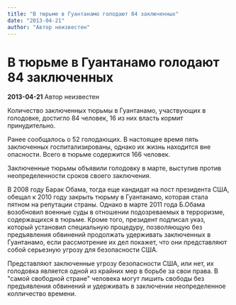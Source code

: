 ```yaml
---
title: "В тюрьме в Гуантанамо голодают 84 заключенных"
date: "2013-04-21"
author: "Автор неизвестен"
---
```


# В тюрьме в Гуантанамо голодают 84 заключенных

**2013-04-21** Автор неизвестен

Количество заключенных тюрьмы в Гуантанамо, участвующих в голодовке, достигло 84 человек, 16 из них власть кормит принудительно.

Ранее сообщалось о 52 голодающих. В настоящее время пять заключенных госпитализированы, однако их жизнь находится вне опасности. Всего в тюрьме содержится 166 человек.

Заключенные тюрьмы объявили голодовку в марте, выступив против неопределенности сроков своего заключения.

В 2008 году Барак Обама, тогда еще кандидат на пост президента США, обещал к 2010 году закрыть тюрьму в Гуантанамо, которая стала пятном на репутации страны. Однако в марте 2011 года Б.Обама возобновил военные суды в отношении подозреваемых в терроризме, содержащихся в тюрьме. Кроме того, президент подписал указ, который установил специальную процедуру, позволяющую без предъявления обвинений продолжать удерживать заключенных в Гуантанамо, если рассмотрение их дел покажет, что они представляют собой серьезную угрозу для безопасности США.

Представляют заключенные угрозу безопасности США, или нет, их голодовка является одной из крайних мер в борьбе за свои права. В "самой свободной стране" человека могут лишить свободы без предъявления обвинений и удерживать в заключении неопределенное колличество времени.